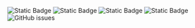 ![Static Badge](https://img.shields.io/badge/blacklists-60-000000) ![Static Badge](https://img.shields.io/badge/blacklisted-2632703-cc0000) ![Static Badge](https://img.shields.io/badge/whitelisted-2245-00CC00) ![Static Badge](https://img.shields.io/badge/streaming_blacklist-28107-000000) ![GitHub issues](https://img.shields.io/github/issues/fabriziosalmi/blacklists)

